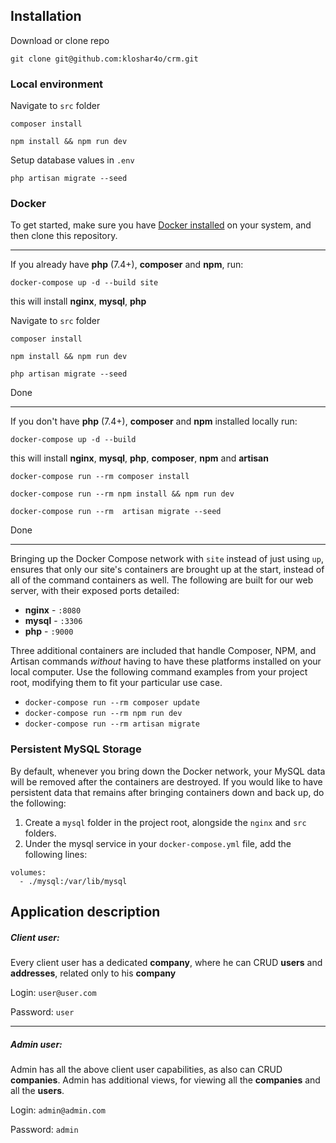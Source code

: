 

## Installation 

Download or clone repo

`git clone git@github.com:kloshar4o/crm.git`

### Local environment 
Navigate to `src` folder

`composer install`

`npm install && npm run dev`

Setup database values in `.env` 

`php artisan migrate --seed`

### Docker

To get started, make sure you have [Docker installed](https://docs.docker.com/docker-for-mac/install/) on your system, and then clone this repository.

---

If you already have **php** (7.4+), **composer** and **npm**, run:

`docker-compose up -d --build site`

this will install  **nginx**, **mysql**, **php**


Navigate to `src` folder

`composer install`

`npm install && npm run dev`

`php artisan migrate --seed`


Done

----

If you don't have **php** (7.4+), **composer** and **npm** installed locally run:

`docker-compose up -d --build`

this will install  **nginx**, **mysql**, **php**, **composer**, **npm** and **artisan**


`docker-compose run --rm composer install`

`docker-compose run --rm npm install && npm run dev`

`docker-compose run --rm  artisan migrate --seed`

Done

----

Bringing up the Docker Compose network with `site` instead of just using `up`, ensures that only our site's containers are brought up at the start, instead of all of the command containers as well. The following are built for our web server, with their exposed ports detailed:

- **nginx** - `:8080`
- **mysql** - `:3306`
- **php** - `:9000`

Three additional containers are included that handle Composer, NPM, and Artisan commands *without* having to have these platforms installed on your local computer. Use the following command examples from your project root, modifying them to fit your particular use case.

- `docker-compose run --rm composer update`
- `docker-compose run --rm npm run dev`
- `docker-compose run --rm artisan migrate` 

### Persistent MySQL Storage

By default, whenever you bring down the Docker network, your MySQL data will be removed after the containers are destroyed. If you would like to have persistent data that remains after bringing containers down and back up, do the following:

1. Create a `mysql` folder in the project root, alongside the `nginx` and `src` folders.
2. Under the mysql service in your `docker-compose.yml` file, add the following lines:

```
volumes:
  - ./mysql:/var/lib/mysql
```

## Application description

##### Client user:
Every client user has a dedicated **company**, 
where he can CRUD **users** and **addresses**, 
related only to his **company** 


Login: `user@user.com`

Password: `user`

----

##### Admin user:
Admin has all the above client user capabilities, as also can CRUD **companies**.
Admin has additional views, for viewing all the **companies** and all the **users**. 

Login: `admin@admin.com`

Password: `admin`
